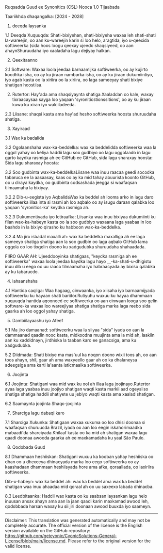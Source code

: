Ruqsadda Guud ee Synonitics (CSL)
Nooca 1.0 Tijaabada

Taariikhda dhaqangalka: [2024 - 2028]

1. deeqda laysanka

1.1 Deeqda Xuquuqda: Shati-bixiyehan, shati-bixiyeha waxaa leh shati-shati la-wareejin, oo aan ku-wareejin karin si loo helo, aragtida, iyo u-qeexida softiweerka (sida hoos loogu qeexay ujeedo shaqsiyeed, oo aan ahaynShuruudaha iyo xaaladaha lagu dejiyay halkan.

2. Qeexitaanno

2.1 Software: Waxaa loola jeedaa barnaamijka softiweerka, oo ay kujirto koodhka isha, oo ay ku jiraan nambarka isha, oo ay ku jiraan dukumiintiyo, iyo agab kasta oo la xiriira oo la xiriira, oo laga sameeyay shati bixiye shatigan hoostiisa.

2. Rutertor: Hay'ada ama shaqsiyaynta shatiga.Xaaladdan oo kale, waxay tixraacaysaa sayga loo yaqaan 'syroniticstionssitions', oo ay ku jiraan kuwa ku xiran iyo wakiiladeeda.

2.3 Liisane: shaqsi kasta ama hay'ad hesho softiweerka hoosta shuruudaha shatiga.

3. Xayiraad

3.1 Wax ka badalida

3.2 Ogolaanshaha wax-ka-beddelka: wax ka beddelidda softiweerka waa la oggol yahay oo keliya haddii lagu soo gudbiyo oo lagu oggolaado in lagu garto kaydka rasmiga ah ee GitHub ee GitHub, sida lagu sharaxay hoosta: Sida lagu sharaxay hoosta:

3.2 Soo gudbinta wax-ka-beddelkaLiisane waa inuu raacaa geedi socodka tabaruca ee la aasaasay, kaas oo ay ka mid tahay abuurista koonto GitHub, oo u diraya kaydka, oo gudbinta codsashada jeegga si waafaqsan tilmaamaha la bixiyay.

3.2.2 Dib-u-eegista iyo AqbalidaWax ka beddel ah looma arko in lagu daro softiweerka illaa inta si rasmi ah loo aqbalo oo ay isugu daraan qalabka loo yaqaan 'syronitics-ka' keydka rasmiga ah.

3.2.3 Dukumentiyada iyo Ictiraafka: Liisanka waa inuu bixiyaa dukumiinti ku filan wax-ka-habeyn kasta oo la soo gudbiyo waxaana laga yaabaa in loo baahdo in la bixiyo qirasho ku habboon wax-ka-beddelka.

3.2.4 Ma jiro isbadal maxalli ah: wax ka beddelka maxalliga ah ee laga sameeyo shatiga shatiga aan la soo gudbin oo laga aqbalo GitHub lama oggola oo loo tixgelin doono ku xadgudubka shuruudaha shahaadada.

FIIRO GAAR AH: Ujeeddooyinka shatigaas, "keydka rasmiga ah ee softiweerka" waxaa loola jeedaa kaydka lagu hayo __-ka-shati-u-dhigistu inuu dib u eego oo uu raaco tilmaamaha iyo habraacyada ay bixiso qalabka ay ku tabarucdo.

4. lahaanshaha

4.1 Hantida caqliga: Waa hagaag, cinwaanka, iyo xiisaha iyo barnaamijyada softiweerku ku hayaan shati bariitor.Rutiyuhu wuxuu ku hayaa dhammaan xuquuqda hantida aqooneed ee softiweerka oo aan cinwaan looga soo gelin software-ka waxaa loo wareejiyaa shatiga shatiga marka laga reebo sida gaarka ah loo oggol yahay shatiga.

5. Dambiilayaashu iyo Afeef

5.1 Ma jiro damaanad: softiweerku waa la siiyaa "sida" iyada oo aan la dammaanad qaadin nooc kasta, midkoodna muujinta ama la mid ah, laakiin aan ku xaddidnayn, jirdhiska la taaban karo ee ganacsiga, ama ku xadgudubka.

5.2 Diidmada: Shati bixiye ma mas'uul ka noqon doono wixii toos ah, oo aan toos ahayn, shil, gaar ah ama waxyeello gaar ah oo ka dhalaneysa adeegsiga ama karti la'aanta isticmaalka softiweerka.

6. Joojinta

6.1 Joojinta: Shatigani waa mid wax ku ool ah illaa laga joojinayo.Rutertor ayaa laga yaabaa inuu joojiyo shatigan waqti kasta markii aad ogeysiiso shatiga shatiga haddii shatiyete uu jebiyo waqti kasta ama xaalad shatigan.

6.2 Saamaynta joojinta Shaqo-joojinta

7. Sharciga lagu dabaqi karo

7.1 Sharciga Xukunka: Shatigaan waxaa xukuma oo loo dhisi doonaa si waafaqsan shuruucda Brazil, iyada oo aan loo eegin iskahorimaadka mabaadi'da sharciyada.Khilaaf kasta oo ka mid ah shatigan waxaa lagu qaadi doonaa awooda gaarka ah ee maxkamadaha ku yaal São Paulo.

8. Qodobada Guud

8.1 Dhammaan heshiiskan: Shatigani wuxuu ka kooban yahay heshiiska oo dhan oo u dhexeeya dhinacyada marka loo eego softiweerka oo ay kaashadaan dhammaan heshiisyada hore ama afka, qoraallada, oo laxiriira softiweerka.

Dib-u-habeyn: wax ka beddel ah: wax ka beddel ama wax ka beddel shatigan waa inuu ahaadaa mid qoraal ah oo uu saxeexo labada dhinacba.

8.3 Leedbitaanka: Haddii wax kasta oo ku saabsan laysankan lagu helo inuusan ansax ahayn ama aan la jaan qaadi karin maxkamad awood leh, qodobbada harsan waxay ku sii jiri doonaan awood buuxda iyo saameyn.

---
Disclaimer: This translation was generated automatically and may not be completely accurate. The official version of the license is the English version available on the GitHub repository: https://github.com/getcyonic/CyonicSolutions-General-License/blob/main/license.md. Please refer to the original version for the valid license.